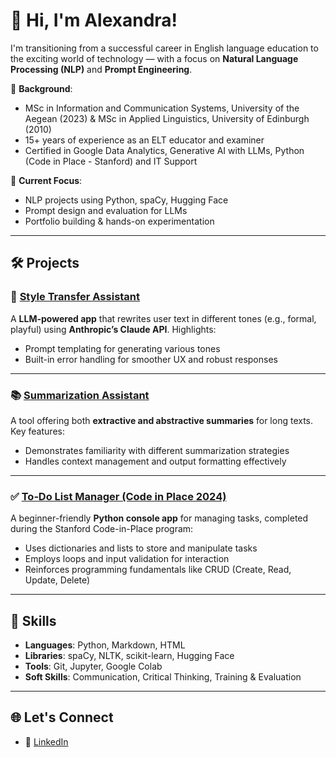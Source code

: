 # 👋 Hi, I'm Alexandra!

I'm transitioning from a successful career in English language education to the exciting world of technology — with a focus on **Natural Language Processing (NLP)** and **Prompt Engineering**. 

💬 **Background**:  
- MSc in Information and Communication Systems, University of the Aegean (2023) & MSc in Applied Linguistics, University of Edinburgh (2010)
- 15+ years of experience as an ELT educator and examiner  
- Certified in Google Data Analytics, Generative AI with LLMs, Python (Code in Place - Stanford) and IT Support

🚀 **Current Focus**:
- NLP projects using Python, spaCy, Hugging Face
- Prompt design and evaluation for LLMs
- Portfolio building & hands-on experimentation

---

## 🛠️ Projects

### 🎨 [Style Transfer Assistant](https://github.com/Al-ba22/Style-transfer-assistant)
A **LLM-powered app** that rewrites user text in different tones (e.g., formal, playful) using **Anthropic’s Claude API**. Highlights:
- Prompt templating for generating various tones
- Built-in error handling for smoother UX and robust responses

---

### 📚 [Summarization Assistant](https://github.com/Al-ba22/summarization-assistant)
A tool offering both **extractive and abstractive summaries** for long texts. Key features:
- Demonstrates familiarity with different summarization strategies
- Handles context management and output formatting effectively

---

### ✅ [To‑Do List Manager (Code in Place 2024)](https://github.com/Al-ba22/To-Do-List-Manager-for-CiP24)
A beginner-friendly **Python console app** for managing tasks, completed during the Stanford Code-in-Place program:
- Uses dictionaries and lists to store and manipulate tasks
- Employs loops and input validation for interaction
- Reinforces programming fundamentals like CRUD (Create, Read, Update, Delete)

---

## 🔧 Skills

- **Languages**: Python, Markdown, HTML
- **Libraries**: spaCy, NLTK, scikit-learn, Hugging Face
- **Tools**: Git, Jupyter, Google Colab
- **Soft Skills**: Communication, Critical Thinking, Training & Evaluation

---

## 🌐 Let's Connect

- 💼 [LinkedIn](https://linkedin.com/in/alexandra-balamoti)

